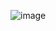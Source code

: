 ![image](https://github.com/17230592226/LeetCode/assets/57279736/eca453d0-e237-48e1-b2ff-7639a15ff28e)
